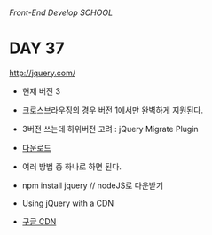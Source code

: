 ###### Front-End Develop SCHOOL

# DAY 37

<http://jquery.com/>

- 현재 버전 3 
- 크로스브라우징의 경우 버전 1에서만 완벽하게 지원된다.
- 3버전 쓰는데 하위버전 고려 : jQuery Migrate Plugin

- [다운로드](http://jquery.com/download/)
 - 여러 방법 중 하나로 하면 된다.
 - npm install jquery // nodeJS로 다운받기 
 - Using jQuery with a CDN
  - [구글 CDN](https://developers.google.com/speed/libraries/#jquery)